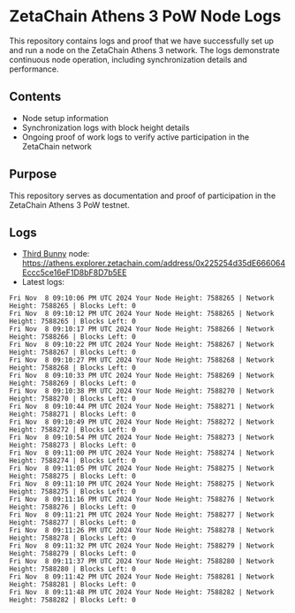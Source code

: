 # ZetaChain Athens 3 PoW Node Logs
This repository contains logs and proof that we have successfully set up and run a node on the ZetaChain Athens 3 network. The logs demonstrate continuous node operation, including synchronization details and performance.

## Contents
- Node setup information
- Synchronization logs with block height details
- Ongoing proof of work logs to verify active participation in the ZetaChain network

## Purpose
This repository serves as documentation and proof of participation in the ZetaChain Athens 3 PoW testnet.

## Logs

- [Third Bunny](https://thirdbunny.xyz/) node: https://athens.explorer.zetachain.com/address/0x225254d35dE666064Eccc5ce16eF1D8bF8D7b5EE
- Latest logs:
```
Fri Nov  8 09:10:06 PM UTC 2024 Your Node Height: 7588265 | Network Height: 7588265 | Blocks Left: 0
Fri Nov  8 09:10:12 PM UTC 2024 Your Node Height: 7588265 | Network Height: 7588265 | Blocks Left: 0
Fri Nov  8 09:10:17 PM UTC 2024 Your Node Height: 7588266 | Network Height: 7588266 | Blocks Left: 0
Fri Nov  8 09:10:22 PM UTC 2024 Your Node Height: 7588267 | Network Height: 7588267 | Blocks Left: 0
Fri Nov  8 09:10:27 PM UTC 2024 Your Node Height: 7588268 | Network Height: 7588268 | Blocks Left: 0
Fri Nov  8 09:10:33 PM UTC 2024 Your Node Height: 7588269 | Network Height: 7588269 | Blocks Left: 0
Fri Nov  8 09:10:38 PM UTC 2024 Your Node Height: 7588270 | Network Height: 7588270 | Blocks Left: 0
Fri Nov  8 09:10:44 PM UTC 2024 Your Node Height: 7588271 | Network Height: 7588271 | Blocks Left: 0
Fri Nov  8 09:10:49 PM UTC 2024 Your Node Height: 7588272 | Network Height: 7588272 | Blocks Left: 0
Fri Nov  8 09:10:54 PM UTC 2024 Your Node Height: 7588273 | Network Height: 7588273 | Blocks Left: 0
Fri Nov  8 09:11:00 PM UTC 2024 Your Node Height: 7588274 | Network Height: 7588274 | Blocks Left: 0
Fri Nov  8 09:11:05 PM UTC 2024 Your Node Height: 7588275 | Network Height: 7588275 | Blocks Left: 0
Fri Nov  8 09:11:10 PM UTC 2024 Your Node Height: 7588275 | Network Height: 7588275 | Blocks Left: 0
Fri Nov  8 09:11:16 PM UTC 2024 Your Node Height: 7588276 | Network Height: 7588276 | Blocks Left: 0
Fri Nov  8 09:11:21 PM UTC 2024 Your Node Height: 7588277 | Network Height: 7588277 | Blocks Left: 0
Fri Nov  8 09:11:26 PM UTC 2024 Your Node Height: 7588278 | Network Height: 7588278 | Blocks Left: 0
Fri Nov  8 09:11:32 PM UTC 2024 Your Node Height: 7588279 | Network Height: 7588279 | Blocks Left: 0
Fri Nov  8 09:11:37 PM UTC 2024 Your Node Height: 7588280 | Network Height: 7588280 | Blocks Left: 0
Fri Nov  8 09:11:42 PM UTC 2024 Your Node Height: 7588281 | Network Height: 7588281 | Blocks Left: 0
Fri Nov  8 09:11:48 PM UTC 2024 Your Node Height: 7588282 | Network Height: 7588282 | Blocks Left: 0
```
